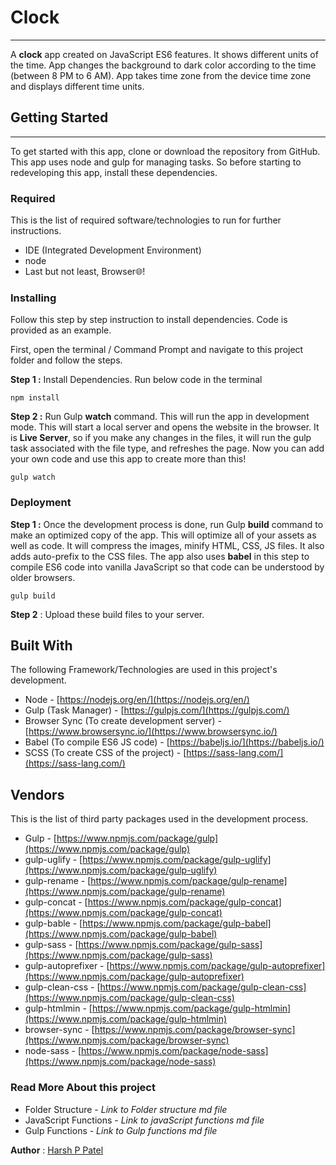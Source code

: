 # Clock

---

A **clock** app created on JavaScript ES6 features. It shows different units of the time. App changes the background to dark color according to the time (between 8 PM to 6 AM). App takes time zone from the device time zone and displays different time units.

## Getting Started

---

To get started with this app, clone or download the repository from GitHub. This app uses node and gulp for managing tasks. So before starting to redeveloping this app, install these dependencies.

### Required

This is the list of required software/technologies to run for further instructions.

- IDE (Integrated Development Environment)
- node
- Last but not least, Browser🌐!

### Installing

Follow this step by step instruction to install dependencies. Code is provided as an example.

First, open the terminal / Command Prompt and navigate to this project folder and follow the steps.

**Step 1 :** Install Dependencies. Run below code in the terminal

    npm install

**Step 2 :** Run Gulp **watch** command. This will run the app in development mode. This will start a local server and opens the website in the browser. It is **Live Server**, so if you make any changes in the files, it will run the gulp task associated with the file type, and refreshes the page. Now you can add your own code and use this app to create more than this!

    gulp watch

### Deployment

**Step 1 :** Once the development process is done, run Gulp **build** command to make an optimized copy of the app. This will optimize all of your assets as well as code. It will compress the images, minify HTML, CSS, JS files. It also adds auto-prefix to the CSS files. The app also uses **babel** in this step to compile ES6 code into vanilla JavaScript so that code can be understood by older browsers.

    gulp build

**Step 2** : Upload these build files to your server.

## Built With

The following Framework/Technologies are used in this project's development.

- Node - [https://nodejs.org/en/](https://nodejs.org/en/)
- Gulp (Task Manager) - [https://gulpjs.com/](https://gulpjs.com/)
- Browser Sync (To create development server) - [https://www.browsersync.io/](https://www.browsersync.io/)
- Babel (To compile ES6 JS code) - [https://babeljs.io/](https://babeljs.io/)
- SCSS (To create CSS of the project) - [https://sass-lang.com/](https://sass-lang.com/)

## Vendors

This is the list of third party packages used in the development process.

- Gulp - [https://www.npmjs.com/package/gulp](https://www.npmjs.com/package/gulp)
- gulp-uglify - [https://www.npmjs.com/package/gulp-uglify](https://www.npmjs.com/package/gulp-uglify)
- gulp-rename - [https://www.npmjs.com/package/gulp-rename](https://www.npmjs.com/package/gulp-rename)
- gulp-concat - [https://www.npmjs.com/package/gulp-concat](https://www.npmjs.com/package/gulp-concat)
- gulp-bable - [https://www.npmjs.com/package/gulp-babel](https://www.npmjs.com/package/gulp-babel)
- gulp-sass - [https://www.npmjs.com/package/gulp-sass](https://www.npmjs.com/package/gulp-sass)
- gulp-autoprefixer - [https://www.npmjs.com/package/gulp-autoprefixer](https://www.npmjs.com/package/gulp-autoprefixer)
- gulp-clean-css - [https://www.npmjs.com/package/gulp-clean-css](https://www.npmjs.com/package/gulp-clean-css)
- gulp-htmlmin - [https://www.npmjs.com/package/gulp-htmlmin](https://www.npmjs.com/package/gulp-htmlmin)
- browser-sync - [https://www.npmjs.com/package/browser-sync](https://www.npmjs.com/package/browser-sync)
- node-sass - [https://www.npmjs.com/package/node-sass](https://www.npmjs.com/package/node-sass)

### Read More About this project

- Folder Structure - _Link to Folder structure md file_
- JavaScript Functions - _Link to javaScript functions md file_
- Gulp Functions - _Link to Gulp functions md file_

**Author** : [Harsh P Patel](https://github.com/harshPPatel)
